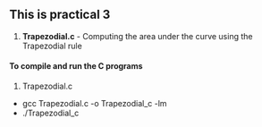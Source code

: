 ## This is practical 3
1. **Trapezodial.c** - Computing the area under the curve using the Trapezodial rule 

#### To compile and run the C programs
1. Trapezodial.c
- gcc Trapezodial.c -o Trapezodial_c -lm
- ./Trapezodial_c
